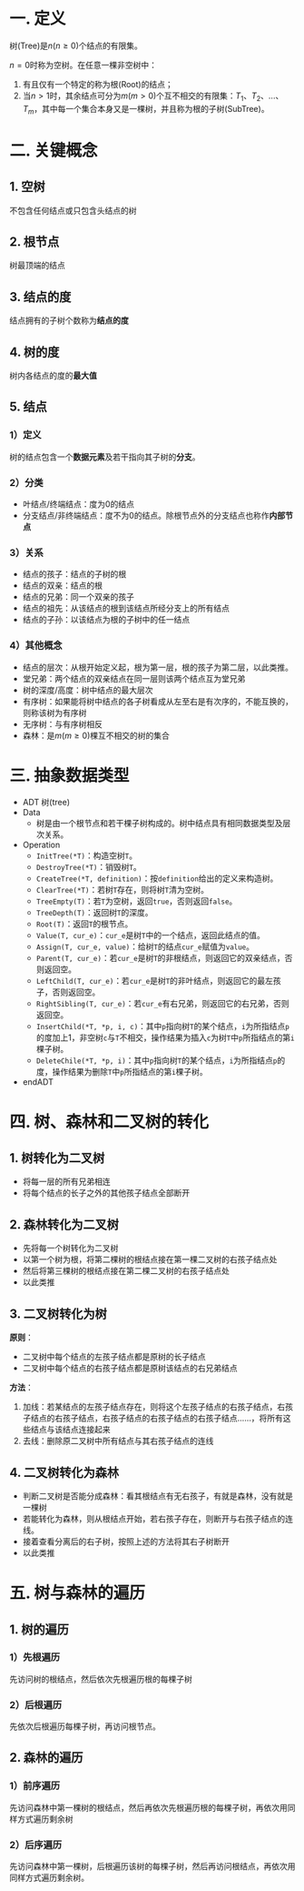 # 一. 定义

树(Tree)是$n(n\geqslant 0)$个结点的有限集。

$n=0$时称为空树。在任意一棵非空树中：

1.   有且仅有一个特定的称为根(Root)的结点；
2.   当$n>1$时，其余结点可分为$m(m>0)$个互不相交的有限集：$T_1$、$T_2$、...、$T_m$，其中每一个集合本身又是一棵树，并且称为根的子树(SubTree)。



# 二. 关键概念

## 1. 空树

不包含任何结点或只包含头结点的树



## 2. 根节点

树最顶端的结点



## 3. 结点的度

结点拥有的子树个数称为**结点的度**



## 4. 树的度

树内各结点的度的**最大值**



## 5. 结点

### 1）定义

树的结点包含一个**数据元素**及若干指向其子树的**分支**。

### 2）分类

-   叶结点/终端结点：度为0的结点
-   分支结点/非终端结点：度不为0的结点。除根节点外的分支结点也称作**内部节点**

### 3）关系

-   结点的孩子：结点的子树的根
-   结点的双亲：结点的根
-   结点的兄弟：同一个双亲的孩子
-   结点的祖先：从该结点的根到该结点所经分支上的所有结点
-   结点的子孙：以该结点为根的子树中的任一结点

### 4）其他概念

-   结点的层次：从根开始定义起，根为第一层，根的孩子为第二层，以此类推。
-   堂兄弟：两个结点的双亲结点在同一层则该两个结点互为堂兄弟
-   树的深度/高度：树中结点的最大层次
-   有序树：如果能将树中结点的各子树看成从左至右是有次序的，不能互换的，则称该树为有序树
-   无序树：与有序树相反
-   森林：是$m(m\geqslant 0)$棵互不相交的树的集合



# 三. 抽象数据类型

-   ADT 树(tree)
-   Data
    -   树是由一个根节点和若干棵子树构成的。树中结点具有相同数据类型及层次关系。
-   Operation
    -   `InitTree(*T)`：构造空树`T`。
    -   `DestroyTree(*T)`：销毁树`T`。
    -   `CreateTree(*T, definition)`：按`definition`给出的定义来构造树。
    -   `ClearTree(*T)`：若树`T`存在，则将树`T`清为空树。
    -   `TreeEmpty(T)`：若`T`为空树，返回`true`，否则返回`false`。
    -   `TreeDepth(T)`：返回树`T`的深度。
    -   `Root(T)`：返回`T`的根节点。
    -   `Value(T, cur_e)`：`cur_e`是树`T`中的一个结点，返回此结点的值。
    -   `Assign(T, cur_e, value)`：给树`T`的结点`cur_e`赋值为`value`。
    -   `Parent(T, cur_e)`：若`cur_e`是树`T`的非根结点，则返回它的双亲结点，否则返回空。
    -   `LeftChild(T, cur_e)`：若`cur_e`是树`T`的非叶结点，则返回它的最左孩子，否则返回空。
    -   `RightSibling(T, cur_e)`：若`cur_e`有右兄弟，则返回它的右兄弟，否则返回空。
    -   `InsertChild(*T, *p, i, c)`：其中`p`指向树`T`的某个结点，`i`为所指结点`p`的度加上1，非空树`c`与`T`不相交，操作结果为插入`c`为树`T`中`p`所指结点的第`i`棵子树。
    -   `DeleteChile(*T, *p, i)`：其中`p`指向树`T`的某个结点，`i`为所指结点`p`的度，操作结果为删除`T`中`p`所指结点的第`i`棵子树。
-   endADT



# 四. 树、森林和二叉树的转化

## 1. 树转化为二叉树

- 将每一层的所有兄弟相连
- 将每个结点的长子之外的其他孩子结点全部断开



## 2. 森林转化为二叉树

- 先将每一个树转化为二叉树
- 以第一个树为根，将第二棵树的根结点接在第一棵二叉树的右孩子结点处
- 然后将第三棵树的根结点接在第二棵二叉树的右孩子结点处
- 以此类推



## 3. 二叉树转化为树

**原则**：

- 二叉树中每个结点的左孩子结点都是原树的长子结点
- 二叉树中每个结点的右孩子结点都是原树该结点的右兄弟结点

**方法**：

1. 加线：若某结点的左孩子结点存在，则将这个左孩子结点的右孩子结点，右孩子结点的右孩子结点，右孩子结点的右孩子结点的右孩子结点……，将所有这些结点与该结点连接起来
2. 去线：删除原二叉树中所有结点与其右孩子结点的连线



## 4. 二叉树转化为森林

- 判断二叉树是否能分成森林：看其根结点有无右孩子，有就是森林，没有就是一棵树
- 若能转化为森林，则从根结点开始，若右孩子存在，则断开与右孩子结点的连线。
- 接着查看分离后的右子树，按照上述的方法将其右子树断开
- 以此类推



# 五. 树与森林的遍历

## 1. 树的遍历

### 1）先根遍历

先访问树的根结点，然后依次先根遍历根的每棵子树



### 2）后根遍历

先依次后根遍历每棵子树，再访问根节点。



## 2. 森林的遍历

### 1）前序遍历

先访问森林中第一棵树的根结点，然后再依次先根遍历根的每棵子树，再依次用同样方式遍历剩余树



### 2）后序遍历

先访问森林中第一棵树，后根遍历该树的每棵子树，然后再访问根结点，再依次用同样方式遍历剩余树。
